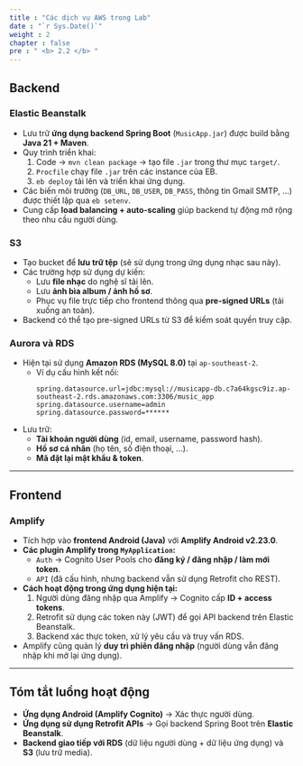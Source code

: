 ```yaml
---
title : "Các dịch vụ AWS trong Lab"
date : "`r Sys.Date()`"
weight : 2
chapter : false
pre : " <b> 2.2 </b> "
---
```


## Backend
### Elastic Beanstalk
- Lưu trữ **ứng dụng backend Spring Boot** (`MusicApp.jar`) được build bằng **Java 21 + Maven**.  
- Quy trình triển khai:  
  1. Code → `mvn clean package` → tạo file `.jar` trong thư mục `target/`.  
  2. `Procfile` chạy file `.jar` trên các instance của EB.  
  3. `eb deploy` tải lên và triển khai ứng dụng.  
- Các biến môi trường (`DB_URL`, `DB_USER`, `DB_PASS`, thông tin Gmail SMTP, …) được thiết lập qua `eb setenv`.  
- Cung cấp **load balancing + auto-scaling** giúp backend tự động mở rộng theo nhu cầu người dùng.  

### S3
- Tạo bucket để **lưu trữ tệp** (sẽ sử dụng trong ứng dụng nhạc sau này).  
- Các trường hợp sử dụng dự kiến:  
  - Lưu **file nhạc** do nghệ sĩ tải lên.  
  - Lưu **ảnh bìa album / ảnh hồ sơ**.  
  - Phục vụ file trực tiếp cho frontend thông qua **pre-signed URLs** (tải xuống an toàn).  
- Backend có thể tạo pre-signed URLs từ S3 để kiểm soát quyền truy cập.  

### Aurora và RDS
- Hiện tại sử dụng **Amazon RDS (MySQL 8.0)** tại `ap-southeast-2`.  
  - Ví dụ cấu hình kết nối:  
    ```
    spring.datasource.url=jdbc:mysql://musicapp-db.c7a64kgsc9iz.ap-southeast-2.rds.amazonaws.com:3306/music_app
    spring.datasource.username=admin
    spring.datasource.password=******
    ```
- Lưu trữ:  
  - **Tài khoản người dùng** (id, email, username, password hash).  
  - **Hồ sơ cá nhân** (họ tên, số điện thoại, …).  
  - **Mã đặt lại mật khẩu & token**.  


---

## Frontend

### Amplify
- Tích hợp vào **frontend Android (Java)** với **Amplify Android v2.23.0**.  
- **Các plugin Amplify trong `MyApplication`:**  
  - `Auth` → Cognito User Pools cho **đăng ký / đăng nhập / làm mới token**.  
  - `API` (đã cấu hình, nhưng backend vẫn sử dụng Retrofit cho REST).  
- **Cách hoạt động trong ứng dụng hiện tại:**  
  1. Người dùng đăng nhập qua Amplify → Cognito cấp **ID + access tokens**.  
  2. Retrofit sử dụng các token này (JWT) để gọi API backend trên Elastic Beanstalk.  
  3. Backend xác thực token, xử lý yêu cầu và truy vấn RDS.  
- Amplify cũng quản lý **duy trì phiên đăng nhập** (người dùng vẫn đăng nhập khi mở lại ứng dụng).  

---

## Tóm tắt luồng hoạt động
- **Ứng dụng Android (Amplify Cognito)** → Xác thực người dùng.  
- **Ứng dụng sử dụng Retrofit APIs** → Gọi backend Spring Boot trên **Elastic Beanstalk**.  
- **Backend giao tiếp với RDS** (dữ liệu người dùng + dữ liệu ứng dụng) và **S3** (lưu trữ media).  

